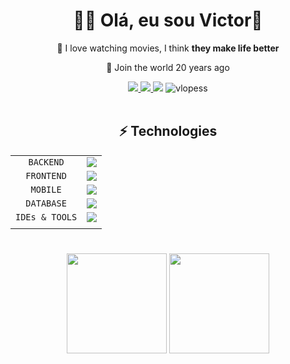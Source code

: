 <h1 align="center">👨‍💻 Olá, eu sou Victor👋</h1>

<div align="center">
  
   🐧 I love watching movies, I think **they make life better**

   🐧 Join the world 20 years ago
</div>
<p>  
<div align="center">
  <a href = "mailto:victorldev8@gmail.com" target="_blank"><img src="https://img.shields.io/badge/-Gmail-%23333?style=for-the-badge&logo=gmail&logoColor=white&color=red" target="_blank"</a>
  <a href = "https://medium.com/@Victorldev" target="_blank"><img src="https://img.shields.io/badge/-Medium-%23333?style=for-the-badge&logo=medium&logoColor=white" target="_blank">   </a>
  <a href = "https://victorsites.pythonanywhere.com/" target="_blank"><img src="https://img.shields.io/badge/-VISITE MEU SITE-%23333?style=for-the-badge&logoColor=white"   target="_blank"></a>
  <img src="https://komarev.com/ghpvc/?username=vlopess&label=Profile%20views&color=0e75b6&style=flat" alt="vlopess" />
</div>
<br>
</p>
<div align="center">
  
## ⚡ Technologies

|                  |                                                                                                    |
|:----------------:|:--------------------------------------------------------------------------------------------------:|
|    `BACKEND`     |  <img src="https://skillicons.dev/icons?i=spring,java,cs,net,py,flask"/>                           |
|    `FRONTEND`    |  <img src="https://skillicons.dev/icons?i=react,angular,ts,js,html,css,jquery" />                  |
|    `MOBILE`      |  <img src="https://skillicons.dev/icons?i=flutter,dart" />                                         |
|    `DATABASE`    |  <img src="https://skillicons.dev/icons?i=postgres,firebase,supabase" />                           |
|    `IDEs & TOOLS`|  <img src="https://skillicons.dev/icons?i=idea,androidstudio,vscode,git,vim,linux,ubuntu" />                     |
|                  |                                                                                                    |


</div>

# 
<div align="center">
  <img  height="160em" src="https://github-readme-stats.vercel.app/api/top-langs/?username=vlopess&layout=compact&hide_progress=false&show_icons=true&theme=onedark&include_all_commits=true&count_private=true"/>
  <img  height="160em" src="https://github-readme-stats.vercel.app/api?username=vlopess&show_icons=true&theme=onedark&include_all_commits=true&count_private=true&rank_icon=github"/>
</div>

[comment]: <div align="center">
[comment]: <a href="https://open.spotify.com/user/31amhvt36qa74qibs5fewb5tltbi">
[comment]:<img alt="Spotify" src="https://spotify-recently-played-readme.vercel.app/api?user=31amhvt36qa74qibs5fewb5tltbi&width=890&count=5">
[comment]:</div>

  
